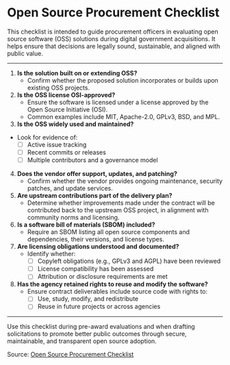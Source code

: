# Open Source Procurement Checklist

This checklist is intended to guide procurement officers in evaluating open source software (OSS) solutions during digital government acquisitions. It helps ensure that decisions are legally sound, sustainable, and aligned with public value.

---

1. **Is the solution built on or extending OSS?**  
   * Confirm whether the proposed solution incorporates or builds upon existing OSS projects.  
2. **Is the OSS license OSI-approved?**  
   * Ensure the software is licensed under a license approved by the Open Source Initiative (OSI).  
   * Common examples include MIT, Apache-2.0, GPLv3, BSD, and MPL.  
3. **Is the OSS widely used and maintained?**  
* Look for evidence of:  
  - [ ] Active issue tracking  
  - [ ] Recent commits or releases  
  - [ ] Multiple contributors and a governance model  
4. **Does the vendor offer support, updates, and patching?**  
   * Confirm whether the vendor provides ongoing maintenance, security patches, and update services.  
5. **Are upstream contributions part of the delivery plan?**  
   * Determine whether improvements made under the contract will be contributed back to the upstream OSS project, in alignment with community norms and licensing.  
6. **Is a software bill of materials (SBOM) included?**  
   * Require an SBOM listing all open source components and dependencies, their versions, and license types.  
7. **Are licensing obligations understood and documented?**  
   * Identify whether:  
     - [ ] Copyleft obligations (e.g., GPLv3 and AGPL) have been reviewed  
     - [ ] License compatibility has been assessed  
     - [ ] Attribution or disclosure requirements are met  
8. **Has the agency retained rights to reuse and modify the software?**  
   * Ensure contract deliverables include source code with rights to:  
     - [ ] Use, study, modify, and redistribute  
     - [ ] Reuse in future projects or across agencies

---

Use this checklist during pre-award evaluations and when drafting solicitations to promote better public outcomes through secure, maintainable, and transparent open source adoption.

Source: [Open Source Procurement Checklist](https://github.com/CivicActions/open-practice/blob/main/open-requirements-library/Open-Source-Procurement-Checklist.md)
